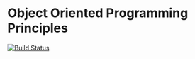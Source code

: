 # Object Oriented Programming Principles
[![Build Status](https://travis-ci.org/aal55/oop-principles.svg?branch=master)](https://travis-ci.org/aal55/oop-principles)
